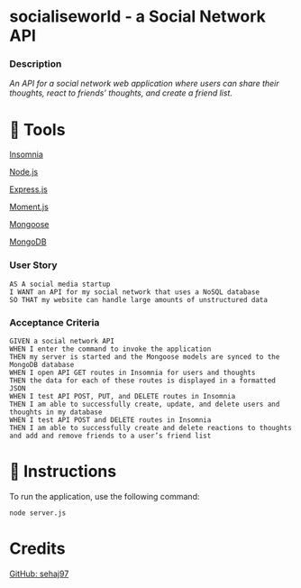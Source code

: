 # socialiseworld - a Social Network API

### Description

*An API for a social network web application where users can share their thoughts, react to friends’ thoughts, and create a friend list.*

# :hammer: Tools
[Insomnia](https://insomnia.rest/)

[Node.js](https://nodejs.org/en/)

[Express.js](https://expressjs.com/)

[Moment.js](https://www.npmjs.com/package/moment)

[Mongoose](https://www.npmjs.com/package/mongoose)

[MongoDB](https://www.mongodb.com/)

### User Story

```text
AS A social media startup
I WANT an API for my social network that uses a NoSQL database
SO THAT my website can handle large amounts of unstructured data
```

### Acceptance Criteria

```text
GIVEN a social network API
WHEN I enter the command to invoke the application
THEN my server is started and the Mongoose models are synced to the MongoDB database
WHEN I open API GET routes in Insomnia for users and thoughts
THEN the data for each of these routes is displayed in a formatted JSON
WHEN I test API POST, PUT, and DELETE routes in Insomnia
THEN I am able to successfully create, update, and delete users and thoughts in my database
WHEN I test API POST and DELETE routes in Insomnia
THEN I am able to successfully create and delete reactions to thoughts and add and remove friends to a user’s friend list
```


# :memo: Instructions

To run the application, use the following command:

    node server.js

# Credits
[GitHub: sehaj97](https://github.com/sehaj97)